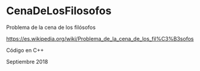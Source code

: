 # CenaDeLosFilosofos
Problema de la cena de los filósofos

https://es.wikipedia.org/wiki/Problema_de_la_cena_de_los_fil%C3%B3sofos

Código en C++

Septiembre 2018
